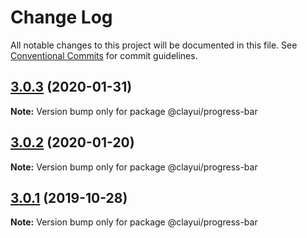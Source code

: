 # Change Log

All notable changes to this project will be documented in this file.
See [Conventional Commits](https://conventionalcommits.org) for commit guidelines.

## [3.0.3](https://github.com/liferay/clay/tree/master/packages/clay-progress-bar/compare/@clayui/progress-bar@3.0.1...@clayui/progress-bar@3.0.3) (2020-01-31)

**Note:** Version bump only for package @clayui/progress-bar

## [3.0.2](https://github.com/liferay/clay/tree/master/packages/clay-progress-bar/compare/@clayui/progress-bar@3.0.1...@clayui/progress-bar@3.0.2) (2020-01-20)

**Note:** Version bump only for package @clayui/progress-bar

## [3.0.1](https://github.com/liferay/clay/tree/master/packages/clay-progress-bar/compare/@clayui/progress-bar@3.0.0...@clayui/progress-bar@3.0.1) (2019-10-28)

**Note:** Version bump only for package @clayui/progress-bar
